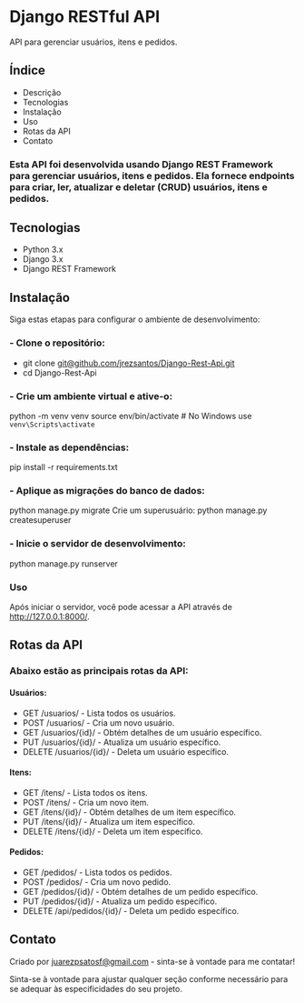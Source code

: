 # Django RESTful API #
API para gerenciar usuários, itens e pedidos.

## Índice
* Descrição
* Tecnologias
* Instalação
* Uso
* Rotas da API
* Contato

### Esta API foi desenvolvida usando Django REST Framework para gerenciar usuários, itens e pedidos. Ela fornece endpoints para criar, ler, atualizar e deletar (CRUD) usuários, itens e pedidos.



## Tecnologias
* Python 3.x
* Django 3.x
* Django REST Framework

## Instalação
Siga estas etapas para configurar o ambiente de desenvolvimento:

### - Clone o repositório:

* git clone [git@github.com/jrezsantos/Django-Rest-Api.git](https://github.com/jrezsantos/Django-Rest-Api.git)
* cd Django-Rest-Api

### - Crie um ambiente virtual e ative-o:
python -m venv venv
source env/bin/activate  # No Windows use `venv\Scripts\activate`


### - Instale as dependências:
pip install -r requirements.txt


### - Aplique as migrações do banco de dados:
python manage.py migrate
Crie um superusuário:
python manage.py createsuperuser


### - Inicie o servidor de desenvolvimento:
python manage.py runserver



### Uso
Após iniciar o servidor, você pode acessar a API através de http://127.0.0.1:8000/.



## Rotas da API
### Abaixo estão as principais rotas da API:

#### Usuários:

* GET /usuarios/ - Lista todos os usuários.
* POST /usuarios/ - Cria um novo usuário.
* GET /usuarios/{id}/ - Obtém detalhes de um usuário específico.
* PUT /usuarios/{id}/ - Atualiza um usuário específico.
* DELETE /usuarios/{id}/ - Deleta um usuário específico.

#### Itens:

* GET /itens/ - Lista todos os itens.
* POST /itens/ - Cria um novo item.
* GET /itens/{id}/ - Obtém detalhes de um item específico.
* PUT /itens/{id}/ - Atualiza um item específico.
* DELETE /itens/{id}/ - Deleta um item específico.

#### Pedidos:

* GET /pedidos/ - Lista todos os pedidos.
* POST /pedidos/ - Cria um novo pedido.
* GET /pedidos/{id}/ - Obtém detalhes de um pedido específico.
* PUT /pedidos/{id}/ - Atualiza um pedido específico.
* DELETE /api/pedidos/{id}/ - Deleta um pedido específico.


## Contato
Criado por juarezpsatosf@gmail.com  - sinta-se à vontade para me contatar!

Sinta-se à vontade para ajustar qualquer seção conforme necessário para se adequar às especificidades do seu projeto.





